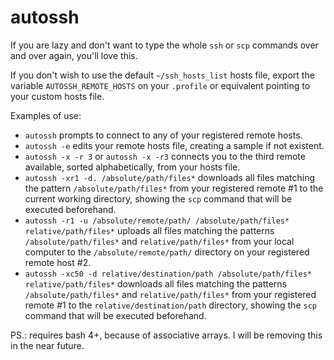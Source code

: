 # autossh

If you are lazy and don't want to type the whole `ssh` or `scp` commands over and over again, you'll love this.

If you don't wish to use the default `~/ssh_hosts_list` hosts file, export the variable `AUTOSSH_REMOTE_HOSTS` on your `.profile` or equivalent pointing to your custom hosts file.

Examples of use:

- `autossh` prompts to connect to any of your registered remote hosts.
- `autossh -e` edits your remote hosts file, creating a sample if not existent.
- `autossh -x -r 3` or `autossh -x -r3` connects you to the third remote available, sorted alphabetically, from your hosts file.
- `autossh -xr1 -d. /absolute/path/files*` downloads all files matching the pattern `/absolute/path/files*` from your registered remote #1 to the current working directory, showing the `scp` command that will be executed beforehand.
- `autossh -r1 -u /absolute/remote/path/ /absolute/path/files* relative/path/files*` uploads all files matching the patterns `/absolute/path/files*` and `relative/path/files*` from your local computer to the `/absolute/remote/path/` directory on your registered remote host #2.
- `autossh -xc50 -d relative/destination/path /absolute/path/files* relative/path/files*` downloads all files matching the patterns `/absolute/path/files*` and `relative/path/files*` from your registered remote #1 to the `relative/destination/path` directory, showing the `scp` command that will be executed beforehand.

PS.: requires bash 4+, because of associative arrays. I will be removing this in the near future.
